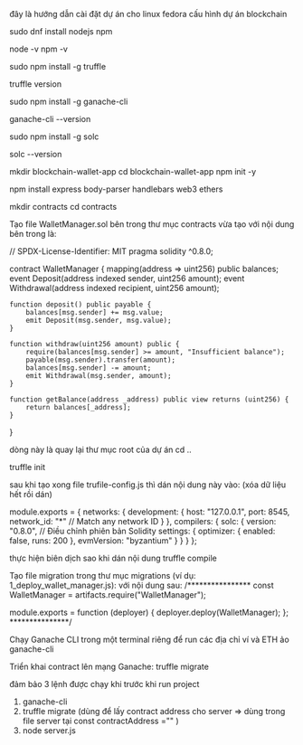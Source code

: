 đây là hướng dẫn cài đặt dự án cho linux fedora cấu hình dự án blockchain

sudo dnf install nodejs npm

node -v
npm -v

sudo npm install -g truffle

truffle version

sudo npm install -g ganache-cli

ganache-cli --version

sudo npm install -g solc

solc --version

mkdir blockchain-wallet-app
cd blockchain-wallet-app
npm init -y

npm install express body-parser handlebars web3 ethers

mkdir contracts
cd contracts

Tạo file WalletManager.sol bên trong thư mục contracts vừa tạo với nội dung bên trong là:

// SPDX-License-Identifier: MIT
pragma solidity ^0.8.0;

contract WalletManager {
    mapping(address => uint256) public balances;
    event Deposit(address indexed sender, uint256 amount);
    event Withdrawal(address indexed recipient, uint256 amount);

    function deposit() public payable {
        balances[msg.sender] += msg.value;
        emit Deposit(msg.sender, msg.value);
    }

    function withdraw(uint256 amount) public {
        require(balances[msg.sender] >= amount, "Insufficient balance");
        payable(msg.sender).transfer(amount);
        balances[msg.sender] -= amount;
        emit Withdrawal(msg.sender, amount);
    }

    function getBalance(address _address) public view returns (uint256) {
        return balances[_address];
    }
}



dòng này là quay lại thư mục root của dự án 
cd .. 


truffle init

sau khi tạo xong file trufile-config.js thì dán nội dung này vào: (xóa dữ liệu hết rồi dán)

module.exports = {
  networks: {
    development: {
      host: "127.0.0.1",
      port: 8545,
      network_id: "*" // Match any network ID
    }
  },
  compilers: {
    solc: {
      version: "0.8.0",    // Điều chỉnh phiên bản Solidity
      settings: {
        optimizer: {
          enabled: false,
          runs: 200
        },
        evmVersion: "byzantium"
      }
    }
  }
};


thực hiện biên dịch sao khi dán nội dung
truffle compile


Tạo file migration trong thư mục migrations (ví dụ: 1_deploy_wallet_manager.js): 
với nội dung sau:
/****************
const WalletManager = artifacts.require("WalletManager");

module.exports = function (deployer) {
  deployer.deploy(WalletManager);
};
***************/


Chạy Ganache CLI trong một terminal riêng để run  các địa chỉ ví và ETH ảo 
ganache-cli

Triển khai contract lên mạng Ganache: 
truffle migrate



đảm bảo 3 lệnh được chạy khi trước khi run project
1. ganache-cli
2. truffle migrate (dùng để lấy contract address cho server => dùng trong file server tại const contractAddress ="" )  
3. node server.js